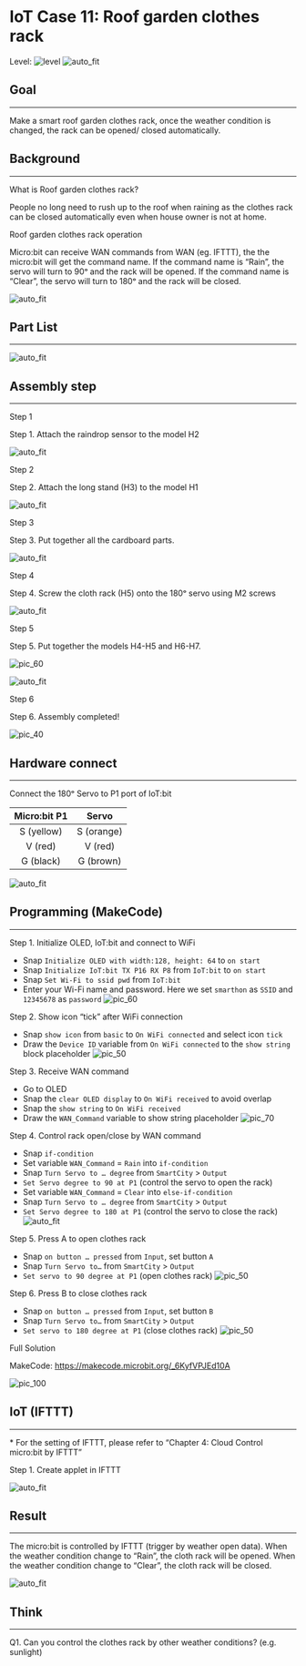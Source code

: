# IoT Case 11: Roof garden clothes rack

Level: ![level](images/level4.png)
![auto_fit](images/Case11/case-11.png)<P>

## Goal
<HR>

Make a smart roof garden clothes rack, once the weather condition is changed, the rack can be opened/ closed automatically.

## Background
<HR>

<span id="subtitle">What is Roof garden clothes rack?</span><BR><P>
People no long need to rush up to the roof when raining as the clothes rack can be closed automatically even when house owner is not at home.<BR><P>
<span id="subtitle">Roof garden clothes rack operation</span><BR><P>
Micro:bit can receive WAN commands from WAN (eg. IFTTT), the the micro:bit will get the command name. If the command name is “Rain”, the servo will turn to 90ᵒ and the rack will be opened. If the command name is “Clear”, the servo will turn to 180ᵒ and the rack will be closed.<BR><P>
![auto_fit](images/Case11/Concept-diagram-Case11.png)<P>

## Part List
<HR>

![auto_fit](images/Case11/Case11_parts.png)<P>
 
## Assembly step
<HR>

<span id="subtitle">Step 1</span><BR><P>
Step 1. Attach the raindrop sensor to the model H2<BR><P>
![auto_fit](images/Case11/Case11_ass1.png)<P>
<span id="subtitle">Step 2</span><BR><P>
Step 2. Attach the long stand (H3) to the model H1<BR><P>
![auto_fit](images/Case11/Case11_ass2.png)<P>
<span id="subtitle">Step 3</span><BR><P>
Step 3. Put together all the cardboard parts.<BR><P>
![auto_fit](images/Case11/Case11_ass3.png)<P>
<span id="subtitle">Step 4</span><BR><P>
Step 4. Screw the cloth rack (H5) onto the 180ᵒ servo using M2 screws  <BR><P>
![auto_fit](images/Case11/Case11_ass4.png)<P>
<span id="subtitle">Step 5</span><BR><P>
Step 5. Put together the models H4-H5 and H6-H7. <BR><P>
![pic_60](images/Case11/Case11_ass5.png)<P>
![auto_fit](images/Case11/Case11_ass6.png)<P>
<span id="subtitle">Step 6</span><BR><P>
Step 6. Assembly completed!<BR><P>
![pic_40](images/Case11/Case11_ass7.png)<P>


## Hardware connect
<HR>

Connect the 180ᵒ Servo to P1 port of IoT:bit<BR><P>

Micro:bit P1|Servo
:-: | :-: 
S (yellow) |S (orange)
V (red)	| V (red)
G (black) | G (brown)

![auto_fit](images/Case11/Case11_hardware.png)<P>

## Programming (MakeCode)
<HR>

<span id="subtitle">Step 1. Initialize OLED, IoT:bit and connect to WiFi</span><BR><P>
* Snap `Initialize OLED with width:128, height: 64` to `on start`
* Snap `Initialize IoT:bit TX P16 RX P8` from `IoT:bit` to `on start`
* Snap `Set Wi-Fi to ssid pwd` from `IoT:bit`
* Enter your Wi-Fi name and password. Here we set `smarthon` as `SSID` and `12345678` as `password`
![pic_60](images/Case11/Case11_p1.png)<P>

<span id="subtitle">Step 2. Show icon “tick” after WiFi connection</span><BR><P>
* Snap `show icon` from `basic` to `On WiFi connected` and select icon `tick`
* Draw the `Device ID` variable from `On WiFi connected` to the `show string` block placeholder
![pic_50](images/Case11/Case11_p2.png)<P>

<span id="subtitle">Step 3. Receive WAN command</span><BR><P>
* Go to OLED
* Snap the `clear OLED display` to `On WiFi received` to avoid overlap
* Snap the `show string` to `On WiFi received`
* Draw the `WAN_Command` variable to show string placeholder
![pic_70](images/Case11/Case11_p3.png)<P>

<span id="subtitle">Step 4. Control rack open/close by WAN command</span><BR><P>
* Snap `if-condition`
* Set variable `WAN_Command` = `Rain` into `if-condition`
* Snap `Turn Servo to … degree` from `SmartCity` > `Output`
* `Set Servo degree to 90 at P1` (control the servo to open the rack)
* Set variable `WAN_Command` = `Clear` into `else-if-condition`
* Snap `Turn Servo to … degree` from `SmartCity` > `Output`
* `Set Servo degree to 180 at P1` (control the servo to close the rack)
![auto_fit](images/Case11/Case11_p4.png)<P>

<span id="subtitle">Step 5. Press A to open clothes rack</span><BR><P>
* Snap `on button … pressed` from `Input`, set button `A`
* Snap `Turn Servo to…` from `SmartCity` > `Output`
* `Set servo to 90 degree at P1` (open clothes rack)
![pic_50](images/Case11/Case11_p5.png)<P>

<span id="subtitle">Step 6. Press B to close clothes rack</span><BR><P>
* Snap `on button … pressed` from `Input`, set button `B`
* Snap `Turn Servo to…` from `SmartCity` > `Output`
* `Set servo to 180 degree at P1` (close clothes rack)
![pic_50](images/Case11/Case11_p6.png)<P>


<span id="subtitle">Full Solution<BR><P>
MakeCode: <a href="https://makecode.microbit.org/_6KyfVPJEd10A" target="_blank">https://makecode.microbit.org/_6KyfVPJEd10A</a>

![pic_100](images/Case11/Case11_full_program.png)<P>


## IoT (IFTTT)
<HR>

<span id="remarks">* For the setting of IFTTT, please refer to “Chapter 4: Cloud Control micro:bit by IFTTT”</span><BR><P>

<span id="subtitle">Step 1. Create applet in IFTTT<BR><P>
![auto_fit](images/Case11/Case11_iot1.png)<P>


## Result
<HR>

The micro:bit is controlled by IFTTT (trigger by weather open data). When the weather condition change to “Rain”, the cloth rack will be opened. When the weather condition change to “Clear”, the cloth rack will be closed.<BR><P>
![auto_fit](images/Case11/Case11_result.gif)<P>

## Think
<HR>

Q1. Can you control the clothes rack by other weather conditions? (e.g. sunlight)<BR><P>

